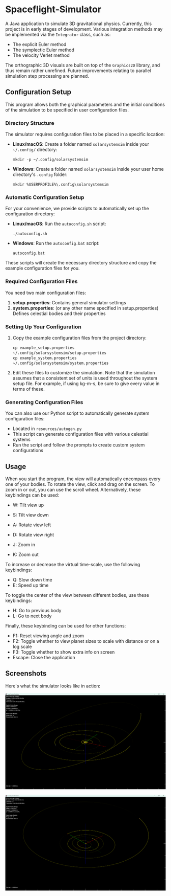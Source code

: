 # Spaceflight-Simulator

A Java application to simulate 3D gravitational physics. Currently, this project is in early stages of development. Various integration methods may be implemented via the `Integrator` class, such as:

- The explicit Euler method
- The symplectic Euler method
- The velocity Verlet method

The orthographic 3D visuals are built on top of the `Graphics2D` library, and thus remain rather unrefined. Future improvements relating to parallel simulation step processing are planned.

## Configuration Setup

This program allows both the graphical parameters and the initial conditions of the simulation to be specified in user configuration files.

### Directory Structure

The simulator requires configuration files to be placed in a specific location:

- **Linux/macOS**: Create a folder named `solarsystemsim` inside your `~/.config/` directory:
  ```
  mkdir -p ~/.config/solarsystemsim
  ```
- **Windows**: Create a folder named `solarsystemsim` inside your user home directory's `.config` folder:
  ```
  mkdir %USERPROFILE%\.config\solarsystemsim
  ```

### Automatic Configuration Setup

For your convenience, we provide scripts to automatically set up the configuration directory:

- **Linux/macOS**: Run the `autoconfig.sh` script:
  ```
  ./autoconfig.sh
  ```
- **Windows**: Run the `autoconfig.bat` script:
  ```
  autoconfig.bat
  ```

These scripts will create the necessary directory structure and copy the example configuration files for you.

### Required Configuration Files

You need two main configuration files:

1. **setup.properties**: Contains general simulator settings
2. **system.properties**: (or any other name specified in setup.properties) Defines celestial bodies and their properties

### Setting Up Your Configuration

1. Copy the example configuration files from the project directory:
   ```
   cp example_setup.properties ~/.config/solarsystemsim/setup.properties
   cp example_system.properties ~/.config/solarsystemsim/system.properties
   ```
2. Edit these files to customize the simulation. Note that the simulation assumes that a consistent set of units is used throughout the system setup file. For example, if using kg-m-s, be sure to give every value in terms of these.

### Generating Configuration Files

You can also use our Python script to automatically generate system configuration files:

- Located in `resources/autogen.py`
- This script can generate configuration files with various celestial systems
- Run the script and follow the prompts to create custom system configurations

## Usage

When you start the program, the view will automatically encompass every one of your bodies. To rotate the view, click and drag on the screen. To zoom in or out, you can use the scroll wheel. Alternatively, these keybindings can be used:

- W: Tilt view up
- S: Tilt view down
- A: Rotate view left
- D: Rotate view right


- J: Zoom in
- K: Zoom out

To increase or decrease the virtual time-scale, use the following keybindings:

- Q: Slow down time
- E: Speed up time

To toggle the center of the view between different bodies, use these keybindings:

- H: Go to previous body
- L: Go to next body

Finally, these keybinding can be used for other functions:

- F1: Reset viewing angle and zoom
- F2: Toggle whether to view planet sizes to scale with distance or on a log scale
- F3: Toggle whether to show extra info on screen
- Escape: Close the application

## Screenshots

Here's what the simulator looks like in action:

![Solar System Simulator Screenshot 1](resources/Screenshot%202025-04-27%20104818.png)

![Solar System Simulator Screenshot 2](resources/Screenshot%202025-04-27%20104930.png)

